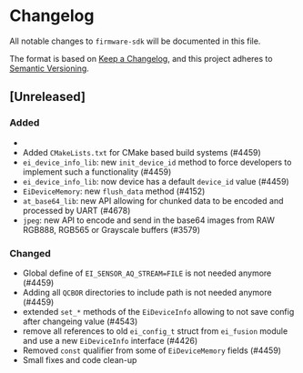 # Changelog

All notable changes to `firmware-sdk` will be documented in this file.

The format is based on [Keep a Changelog](https://keepachangelog.com/en/1.0.0/),
and this project adheres to [Semantic Versioning](https://semver.org/spec/v2.0.0.html).

## [Unreleased]
### Added
- 
- Added `CMakeLists.txt` for CMake based build systems (#4459)
- `ei_device_info_lib`: new `init_device_id` method to force developers to implement such a functionality (#4459)
- `ei_device_info_lib`: now device has a default `device_id` value (#4459)
- `EiDeviceMemory`: new `flush_data` method (#4152)
- `at_base64_lib`: new API allowing for chunked data to be encoded and processed by UART (#4678)
- `jpeg`: new API to encode and send in the base64 images from RAW RGB888, RGB565 or Grayscale buffers (#3579)

### Changed
- Global define of `EI_SENSOR_AQ_STREAM=FILE` is not needed anymore (#4459)
- Adding all `QCBOR` directories to include path is not needed anymore (#4459)
- extended `set_*` methods of the `EiDeviceInfo` allowing to not save config after changeing value (#4543)
- remove all references to old `ei_config_t` struct from `ei_fusion` module and use a new `EiDeviceInfo` interface (#4426)
- Removed `const` qualifier from some of `EiDeviceMemory` fields (#4459)
- Small fixes and code clean-up
